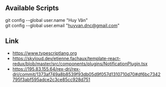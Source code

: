 ## Available Scripts
git config --global user.name "Huy Văn"\
git config --global user.email "huyvan.dnc@gmail.com"

## Link
- https://www.typescriptlang.org
- https://skyloud.dev/etienne.fachaux/template-react-redux/blob/master/src/components/plugins/NotificationPlugin.tsx
- https://195.83.155.64/rex-dri/rex-dri/commit/1373af749a8b8539f93db05d9f057d1310710d70#df6bc7342795f3abf595adce2c3ce85cc928d751